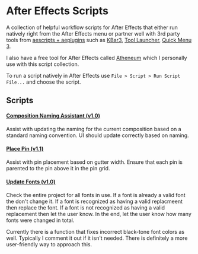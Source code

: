 # After Effects Scripts

A collection of helpful workflow scripts for After Effects that either run natively right from the After Effects menu or partner well with 3rd party tools from [aescripts + aeplugins](https://aescripts.com/) such as [KBar3](https://aescripts.com/kbar/), [Tool Launcher](https://aescripts.com/tool-launcher/), [Quick Menu 3](https://aescripts.com/quick-menu/).

I also have a free tool for After Effects called [Atheneum](https://github.com/kyletmartinez/atheneum-for-after-effects) which I personally use with this script collection.

To run a script natively in After Effects use `File > Script > Run Script File...` and choose the script.

## Scripts

#### [Composition Naming Assistant (v1.0)](/scripts/Composition%20Naming%20Assistant.jsx)

Assist with updating the naming for the current composition based on a standard
naming convention. UI should update correctly based on naming.

#### [Place Pin (v1.1)](/scripts/Place%20Pin.jsx)

Assist with pin placement based on gutter width. Ensure that each pin is parented to
the pin above it in the pin grid.

#### [Update Fonts (v1.0)](/scripts/Update%20Fonts.jsx)

Check the entire project for all fonts in use. If a font is already a valid font
the don't change it. If a font is recognized as having a valid replacmeent then replace the
font. If a font is not recognized as having a valid replacement then let the user know. In the
end, let the user know how many fonts were changed in total.

Currently there is a function that fixes incorrect black-tone font colors as well. Typically I
comment it out if it isn't needed. There is definitely a more user-friendly way to approach this.

